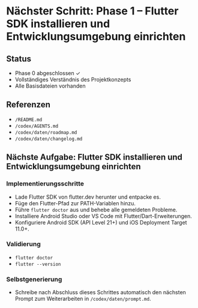# Nächster Schritt: Phase 1 – Flutter SDK installieren und Entwicklungsumgebung einrichten

## Status
- Phase 0 abgeschlossen ✓
- Vollständiges Verständnis des Projektkonzepts
- Alle Basisdateien vorhanden

## Referenzen
- `/README.md`
- `/codex/AGENTS.md`
- `/codex/daten/roadmap.md`
- `/codex/daten/changelog.md`

## Nächste Aufgabe: Flutter SDK installieren und Entwicklungsumgebung einrichten

### Implementierungsschritte
- Lade Flutter SDK von flutter.dev herunter und entpacke es.
- Füge den Flutter-Pfad zur PATH-Variablen hinzu.
- Führe `flutter doctor` aus und behebe alle gemeldeten Probleme.
- Installiere Android Studio oder VS Code mit Flutter/Dart-Erweiterungen.
- Konfiguriere Android SDK (API Level 21+) und iOS Deployment Target 11.0+.

### Validierung
- `flutter doctor`
- `flutter --version`

### Selbstgenerierung
- Schreibe nach Abschluss dieses Schrittes automatisch den nächsten Prompt zum Weiterarbeiten in `/codex/daten/prompt.md`.
